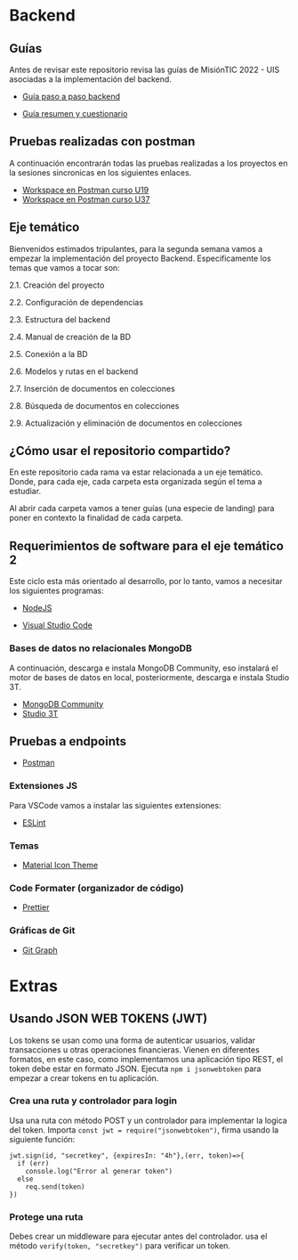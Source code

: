 # Backend

## Guías

Antes de revisar este repositorio revisa las guías de MisiónTIC 2022 - UIS asociadas a la implementación del backend.

- [Guía paso a paso backend](https://lms.uis.edu.co/mintic2022/libros/2022/app-web/C4AM2%20-%20Backend.pdf)

- [Guía resumen y cuestionario](https://lms.uis.edu.co/mintic2022/libros/2022/app-web/C4AM2%20-%20Recurso%20Educativo%20Digital.pdf)

## Pruebas realizadas con postman

A continuación encontrarán todas las pruebas realizadas a los proyectos en la sesiones sincronicas en los siguientes enlaces.

- [Workspace en Postman curso U19](https://www.postman.com/misionticformador85/workspace/misiontic-2022-uis-u19)
- [Workspace en Postman curso U37](https://www.postman.com/misionticformador85/workspace/misiontic-2022-uis-u37)

## Eje temático

Bienvenidos estimados tripulantes, para la segunda semana vamos a empezar la implementación del proyecto Backend. Especificamente los temas que vamos a tocar son:

2.1. Creación del proyecto​

2.2. Configuración de dependencias​

2.3. Estructura del backend​

2.4. Manual de creación de la BD​

2.5. Conexión a la BD​

2.6. Modelos y rutas en el backend​

2.7. Inserción de documentos en colecciones​

2.8. Búsqueda de documentos en colecciones​

2.9. Actualización y eliminación de documentos en colecciones​

## ¿Cómo usar el repositorio compartido?

En este repositorio cada rama va estar relacionada a un eje temático. Donde, para cada eje, cada carpeta esta organizada según el tema a estudiar.

Al abrir cada carpeta vamos a tener guías (una especie de landing) para poner en contexto la finalidad de cada carpeta.

## Requerimientos de software para el eje temático 2

Este ciclo esta más orientado al desarrollo, por lo tanto, vamos a necesitar los siguientes programas:

- [NodeJS](https://nodejs.org/es/)

- [Visual Studio Code](https://code.visualstudio.com/)

### Bases de datos no relacionales MongoDB

A continuación, descarga e instala MongoDB Community, eso instalará el motor de bases de datos en local, posteriormente, descarga e instala Studio 3T.

- [MongoDB Community](https://www.mongodb.com/try/download/community)
- [Studio 3T](https://robomongo.org/)

## Pruebas a endpoints

- [Postman](https://www.postman.com/downloads/)

### Extensiones JS

Para VSCode vamos a instalar las siguientes extensiones:

- [ESLint](https://marketplace.visualstudio.com/items?itemName=dbaeumer.vscode-eslint)
  
### Temas

- [Material Icon Theme](https://marketplace.visualstudio.com/items?itemName=PKief.material-icon-theme)

### Code Formater (organizador de código)

- [Prettier](https://marketplace.visualstudio.com/items?itemName=esbenp.prettier-vscode)

### Gráficas de Git

- [Git Graph](https://marketplace.visualstudio.com/items?itemName=mhutchie.git-graph)

# Extras

## Usando JSON WEB TOKENS (JWT)

Los tokens se usan como una forma de autenticar usuarios, validar transacciones u otras operaciones financieras. Vienen en diferentes formatos, en este caso, como implementamos una aplicación tipo REST, el token debe estar en formato JSON. Ejecuta `npm i jsonwebtoken` para empezar a crear tokens en tu aplicación.

### Crea una ruta y controlador para login

Usa una ruta con método POST y un controlador para implementar la logica del token.
Importa `const jwt = require("jsonwebtoken")`, firma usando la siguiente función:

```
jwt.sign(id, "secretkey", {expiresIn: "4h"},(err, token)=>{
  if (err)
    console.log("Error al generar token")
  else
    req.send(token)
})
```

### Protege una ruta

Debes crear un middleware para ejecutar antes del controlador. usa el método `verify(token, "secretkey")` para verificar un token.